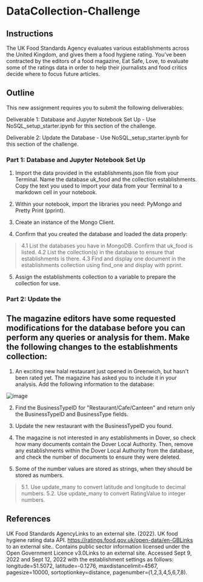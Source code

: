 # DataCollection-Challenge


## Instructions

The UK Food Standards Agency evaluates various establishments across the United Kingdom, and gives them a food hygiene rating. You've been contracted by the editors of a food magazine, Eat Safe, Love, to evaluate some of the ratings data in order to help their journalists and food critics decide where to focus future articles.



## Outline

This new assignment requires you to submit the following deliverables:

Deliverable 1: Database and Jupyter Notebook Set Up - Use NoSQL_setup_starter.ipynb for this section of the challenge.

Deliverable 2: Update the Database - Use NoSQL_setup_starter.ipynb for this section of the challenge.



### Part 1: Database and Jupyter Notebook Set Up

1. Import the data provided in the establishments.json file from your Terminal. Name the database uk_food and the collection establishments. Copy the text you used to import your data from your Terminal to a markdown cell in your notebook.

2. Within your notebook, import the libraries you need: PyMongo and Pretty Print (pprint).

3. Create an instance of the Mongo Client.

4. Confirm that you created the database and loaded the data properly:
>4.1 List the databases you have in MongoDB. Confirm that uk_food is listed.
>4.2 List the collection(s) in the database to ensure that establishments is there.
>4.3 Find and display one document in the establishments collection using find_one and display with pprint.

5. Assign the establishments collection to a variable to prepare the collection for use.



### Part 2: Update the 
## The magazine editors have some requested modifications for the database before you can perform any queries or analysis for them. Make the following changes to the establishments collection:

1. An exciting new halal restaurant just opened in Greenwich, but hasn't been rated yet. The magazine has asked you to include it in your analysis. Add the following information to the database:

![image](https://github.com/ChenitaFrancis-Hare/NoSQL-Challenge/assets/131192552/51928816-7fd5-4f4b-84bc-9b83018e9a58)

2. Find the BusinessTypeID for "Restaurant/Cafe/Canteen" and return only the BusinessTypeID and BusinessType fields.

3. Update the new restaurant with the BusinessTypeID you found.

4. The magazine is not interested in any establishments in Dover, so check how many documents contain the Dover Local Authority. Then, remove any establishments within the Dover Local Authority from the database, and check the number of documents to ensure they were deleted.

5. Some of the number values are stored as strings, when they should be stored as numbers.
> 5.1. Use update_many to convert latitude and longitude to decimal numbers.
> 5.2. Use update_many to convert RatingValue to integer numbers.



## References

UK Food Standards AgencyLinks to an external site. (2022). UK food hygiene rating data API. https://ratings.food.gov.uk/open-data/en-GBLinks to an external site.. Contains public sector information licensed under the Open Government Licence v3.0Links to an external site.
Accessed Sept 9, 2022 and Sept 12, 2022 with the establishment settings as follows: longitude=51.5072, latitude=-0.1276, maxdistancelimit=4567, pagesize=10000, sortoptionkey=distance, pagenumber=(1,2,3,4,5,6,7,8).





